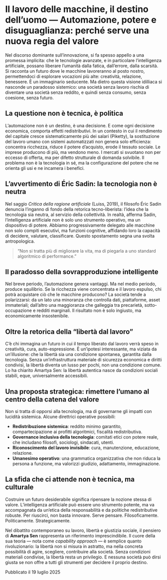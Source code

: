 # Il lavoro delle macchine, il destino dell’uomo — Automazione, potere e disuguaglianza: perché serve una nuova regia del valore

Nel discorso dominante sull’innovazione, si fa spesso appello a una promessa implicita: che le tecnologie avanzate, e in particolare l’intelligenza artificiale, possano liberare l’umanità dalla fatica, dall’errore, dalla scarsità. Si racconta un futuro dove le macchine lavoreranno al posto nostro, permettendoci di esplorare vocazioni più alte: creatività, relazione, benessere. È un immaginario seducente. Ma dietro questa visione idilliaca si nasconde un paradosso sistemico: una società senza lavoro rischia di diventare una società senza reddito, e quindi senza consumo, senza coesione, senza futuro.

## La questione non è tecnica, è politica

L’automazione non è un destino, è una decisione. E come ogni decisione economica, comporta effetti redistributivi. In un contesto in cui il rendimento del capitale cresce sistematicamente più dei salari (Piketty), la sostituzione del lavoro umano con sistemi automatizzati non genera solo efficienza: concentra ricchezza, riduce il potere d’acquisto, erode il tessuto sociale. Le imprese producono di più, ma vendono meno. I mercati si svuotano non per eccesso di offerta, ma per difetto strutturale di domanda solvibile. Il problema non è la tecnologia in sé, ma la configurazione del potere che ne orienta gli usi e ne incamera i benefici.

## L’avvertimento di Éric Sadin: la tecnologia non è neutra

Nel saggio *Critica della ragione artificiale* (Luiss, 2019), il filosofo Éric Sadin denuncia l’inganno di fondo della retorica tecno-liberista: l’idea che la tecnologia sia neutra, al servizio della collettività. In realtà, afferma Sadin, l’intelligenza artificiale non è solo uno strumento operativo, ma un dispositivo di potere. Abbiamo progressivamente delegato alle macchine non solo compiti esecutivi, ma funzioni cognitive, affidando loro la capacità di decidere, valutare, classificare. Questo spostamento segna una svolta antropologica.

> “Non si tratta più di migliorare la vita, ma di piegarla a uno standard algoritmico di performance.”

## Il paradosso della sovrapproduzione intelligente

Nel breve periodo, l’automazione genera vantaggi. Ma nel medio periodo, produce squilibrio. Se la ricchezza viene concentrata e il lavoro espulso, chi potrà acquistare ciò che le macchine producono? La società tende a polarizzarsi: da un lato una minoranza che controlla dati, piattaforme, asset immateriali; dall’altro una maggioranza che galleggia tra precarietà, sotto-occupazione e redditi marginali. Il risultato non è solo ingiusto, ma economicamente insostenibile.

## Oltre la retorica della “libertà dal lavoro”

C’è chi immagina un futuro in cui il tempo liberato dal lavoro verrà speso in creatività, cura, auto-espressione. È un’ipotesi interessante, ma viziata da un’illusione: che la libertà sia una condizione spontanea, garantita dalla tecnologia. Senza un’infrastruttura materiale di sicurezza economica e diritti condivisi, la libertà diventa un lusso per pochi, non una condizione comune. Lo ha chiarito Amartya Sen: la libertà autentica nasce da condizioni sociali stabili, eque, universalmente accessibili.

## Una proposta strategica: rimettere l’umano al centro della catena del valore

Non si tratta di opporsi alla tecnologia, ma di governarne gli impatti con lucidità sistemica. Alcune direttrici operative possibili:

- **Redistribuzione sistemica**: reddito minimo garantito, compartecipazione ai profitti algoritmici, fiscalità redistributiva.
- **Governance inclusiva della tecnologia**: comitati etici con potere reale, che includano filosofi, sociologi, sindacati, utenti.
- **Riconoscimento del lavoro invisibile**: cura, manutenzione, educazione, relazione.
- **Umanesimo operativo**: una grammatica organizzativa che non riduca la persona a funzione, ma valorizzi giudizio, adattamento, immaginazione.

## La sfida che ci attende non è tecnica, ma culturale

Costruire un futuro desiderabile significa ripensare la nozione stessa di valore. L’intelligenza artificiale può essere uno strumento potente, ma va accompagnata da un’etica della responsabilità e da politiche redistributive robuste. Per riuscirci, non basta innovare. Serve pensare. Filosoficamente. Politicamente. Strategicamente.

Nel dibattito contemporaneo su lavoro, libertà e giustizia sociale, il pensiero di **Amartya Sen** rappresenta un riferimento imprescindibile. Il cuore della sua teoria — nota come *capability approach* — è semplice quanto rivoluzionario: la libertà non si misura in astratto, ma nella concreta possibilità di agire, scegliere, contribuire alla società. Senza condizioni materiali condivise, la libertà resta un privilegio. E nessuna società può dirsi giusta se non offre a tutti gli strumenti per decidere il proprio destino.

Pubblicato il 19 luglio 2025
